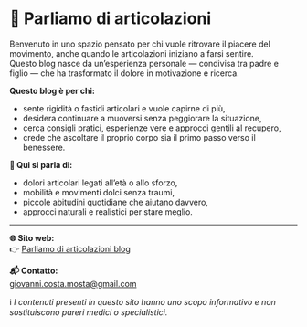 # 🦴 Parliamo di articolazioni

Benvenuto in uno spazio pensato per chi vuole ritrovare il piacere del movimento, anche quando le articolazioni iniziano a farsi sentire.  
Questo blog nasce da un’esperienza personale — condivisa tra padre e figlio — che ha trasformato il dolore in motivazione e ricerca.

**Questo blog è per chi:**
- sente rigidità o fastidi articolari e vuole capirne di più,
- desidera continuare a muoversi senza peggiorare la situazione,
- cerca consigli pratici, esperienze vere e approcci gentili al recupero,
- crede che ascoltare il proprio corpo sia il primo passo verso il benessere.

**🦶 Qui si parla di:**
- dolori articolari legati all’età o allo sforzo,
- mobilità e movimenti dolci senza traumi,
- piccole abitudini quotidiane che aiutano davvero,
- approcci naturali e realistici per stare meglio.

---

**🌐 Sito web:**  
👉 [Parliamo di articolazioni blog](https://salute-articolazioni.github.io/salute-articolare/index.html)

**📬 Contatto:**  
[giovanni.costa.mosta@gmail.com](mailto:giovanni.costa.mosta@gmail.com)

ℹ️ *I contenuti presenti in questo sito hanno uno scopo informativo e non sostituiscono pareri medici o specialistici.*
